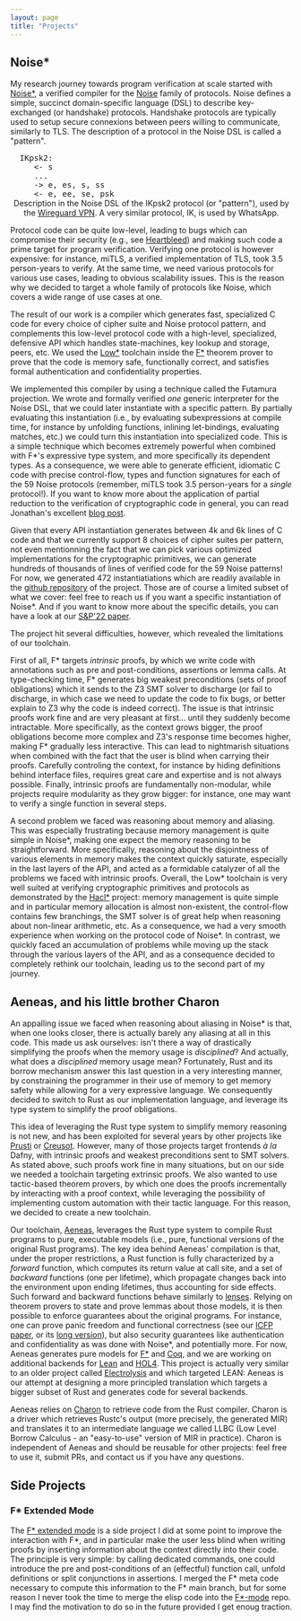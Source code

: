 ```yaml
---
layout: page
title: "Projects"
---
```


## Noise\*

My research journey towards program verification at scale started with
[Noise\*](https://github.com/Inria-Prosecco/noise-star), a verified compiler for
the [Noise](https://noiseprotocol.org) family of protocols. Noise defines a
simple, succinct domain-specific language (DSL) to describe key-exchanged (or
handshake) protocols. Handshake protocols are typically used to setup secure
connexions between peers willing to communicate, similarly to TLS. The
description of a protocol in the Noise DSL is called a "pattern".

<p>
<pre style="margin: 0">  IKpsk2:
     <- s
     ...
     -> e, es, s, ss
     <- e, ee, se, psk
</pre>
<div style="text-align: center">
<figcaption>
Description in the Noise DSL of the IKpsk2 protocol (or "pattern"), used by the
<a href="https://www.wireguard.com/">Wireguard VPN</a>.
A very similar protocol, IK, is used by WhatsApp.
</figcaption>
</div>
</p>

Protocol code can be quite low-level, leading to bugs which can compromise their
security (e.g., see [Heartbleed](https://en.wikipedia.org/wiki/Heartbleed)) and
making such code a prime target for program verification.  Verifying one
protocol is however expensive: for instance, miTLS, a verified implementation of
TLS, took 3.5 person-years to verify. At the same time, we need various protocols
for various use cases, leading to obvious scalability issues. This is the reason
why we decided to target a whole family of protocols like Noise, which covers
a wide range of use cases at one.

The result of our work is a compiler which generates fast, specialized C code
for every choice of cipher suite and Noise protocol pattern, and complements
this low-level protocol code with a high-level, specialized, defensive API which
handles state-machines, key lookup and storage, peers, etc. We used the
[Low\*](https://fstarlang.github.io/lowstar/html/LowStar.html) toolchain inside
the [F\*](https://github.com/FStarLang/FStar) theorem prover to prove that the
code is memory safe, functionally correct, and satisfies formal authentication
and confidentiality properties.

We implemented this compiler by using a technique called the Futamura
projection. We wrote and formally verified *one* generic interpreter for the
Noise DSL, that we could later instantiate with a specific pattern. By partially
evaluating this instantiation (i.e., by evaluating subexpressions at compile
time, for instance by unfolding functions, inlining let-bindings, evaluating
matches, etc.) we could turn this instantiation into specialized code. This is a
simple technique which becomes extremely powerful when combined with F\*'s
expressive type system, and more specifically its dependent types. As a
consequence, we were able to generate efficient, idiomatic C code with precise
control-flow, types and function signatures for each of the 59 Noise protocols
(remember, miTLS took 3.5 person-years for a *single* protocol!). If you want to know
more about the application of partial reduction to the verification of
cryptographic code in general, you can read Jonathan's excellent [blog
post](https://jonathan.protzenko.fr/2022/05/22/meta-programming-cryptography.html).

Given that every API instantiation generates between 4k and 6k lines of C code
and that we currently support 8 choices of cipher suites per pattern, not even
mentionning the fact that we can pick various optimized implementations for the
cryptographic primitives, we can generate hundreds of thousands of lines of
verified code for the 59 Noise patterns! For now, we generated 472
instantiatiations which are readily available in the [github
repository](https://github.com/Inria-Prosecco/noise-star) of the project. Those
are of course a limited subset of what we cover: feel free to reach us if you
want a specific instantiation of Noise\*. And if you want to know more about the
specific details, you can have a look at our [S&P'22
paper](https://eprint.iacr.org/2022/607.pdf).

The project hit several difficulties, however, which revealed the limitations of
our toolchain.

First of all, F\* targets *intrinsic* proofs, by which we write code with
annotations such as pre and post-conditions, assertions or lemma calls.  At
type-checking time, F\* generates big weakest preconditions (sets of proof
obligations) which it sends to the Z3 SMT solver to discharge (or fail to
discharge, in which case we need to update the code to fix bugs, or better
explain to Z3 why the code is indeed correct). The issue is that intrinsic
proofs work fine and are very pleasant at first...  until they suddenly become
intractable. More specifically, as the context grows bigger, the proof
obligations become more complex and Z3's response time becomes higher, making
F\* gradually less interactive. This can lead to nightmarish situations when
combined with the fact that the user is blind when carrying their
proofs. Carefully controling the context, for instance by hiding definitions
behind interface files, requires great care and expertise and is not always
possible. Finally, intrinsic proofs are fundamentally non-modular, while
projects require modularity as they grow bigger: for instance, one may want
to verify a single function in several steps.

A second problem we faced was reasoning about memory and aliasing. This was
especially frustrating because memory management is quite simple in Noise\*,
making one expect the memory reasoning to be straightforward. More specifically,
reasoning about the disjointness of various elements in memory makes the context
quickly saturate, especially in the last layers of the API, and acted as a
formidable catalyzer of all the problems we faced with intrinsic
proofs. Overall, the Low\* toolchain is very well suited at verifying
cryptographic primitives and protocols as demonstrated by the
[Hacl\*](https://github.com/hacl-star/hacl-star) project: memory management is
quite simple and in particular memory allocation is almost non-existent, the
control-flow contains few branchings, the SMT solver is of great help when
reasoning about non-linear arithmetic, etc. As a consequence, we had a very
smooth experience when working on the protocol code of Noise\*. In contrast, we
quickly faced an accumulation of problems while moving up the stack through the
various layers of the API, and as a consequence decided to completely rethink
our toolchain, leading us to the second part of my journey.

<a name="Aeneas"></a>
## Aeneas, and his little brother Charon

An appalling issue we faced when reasoning about aliasing in Noise\* is that,
when one looks closer, there is actually barely any aliasing at all in this
code. This made us ask ourselves: isn't there a way of drastically simplifying
the proofs when the memory usage is *disciplined*? And actually, what does a
*disciplined* memory usage mean? Fortunately, Rust and its borrow mechanism
answer this last question in a very interesting manner, by constraining the
programmer in their use of memory to get memory safety while allowing for a very
expressive language. We consequently decided to switch to Rust as our
implementation language, and leverage its type system to simplify the proof
obligations.

This idea of leveraging the Rust type system to simplify memory reasoning is not
new, and has been exploited for several years by other projects like
[Prusti](https://www.pm.inf.ethz.ch/research/prusti.html) or
[Creusot](https://github.com/xldenis/creusot). However, many of those projects
target frontends *à la* Dafny, with intrinsic proofs and weakest preconditions
sent to SMT solvers. As stated above, such proofs work fine in many situations,
but on our side we needed a toolchain targeting extrinsic proofs. We also wanted
to use tactic-based theorem provers, by which one does the proofs incrementally
by interacting with a proof context, while leveraging the possibility of
implementing custom automation with their tactic language. For this reason, we
decided to create a new toolchain.

Our toolchain, [Aeneas](https://github.com/AeneasVerif/aeneas), leverages the
Rust type system to compile Rust programs to pure, executable models (i.e.,
pure, functional versions of the original Rust programs). The key idea behind
Aeneas' compilation is that, under the proper restrictions, a Rust function is
fully characterized by a *forward* function, which computes its return value at
call site, and a set of *backward* functions (one per lifetime), which propagate
changes back into the environment upon ending lifetimes, thus accounting for
side effects. Such forward and backward functions behave similarly to
[lenses](https://www.cis.upenn.edu/~bcpierce/papers/lenses-toplas-final.pdf).
Relying on theorem provers to state and prove lemmas about those models, it is
then possible to enforce guarantees about the original programs. For instance,
one can prove panic freedom and functional correctness (see our [ICFP
paper](https://dl.acm.org/doi/10.1145/3547647), or its [long
version](https://arxiv.org/abs/2206.07185)), but also security guarantees like
authentication and confidentiality as was done with Noise\*, and potentially
more. For now, Aeneas generates pure models for
[F\*](https://www.fstar-lang.org/) and [Coq](https://coq.inria.fr/), and we are
working on additional backends for [Lean](https://leanprover.github.io/) and
[HOL4](https://hol-theorem-prover.org/). This project is actually very similar
to an older project called [Electrolysis](https://github.com/Kha/electrolysis)
and which targeted LEAN: Aeneas is our attempt at designing a more principled
translation which targets a bigger subset of Rust and generates code for several
backends.

Aeneas relies on [Charon](https://github.com/AeneasVerif/charon) to retrieve
code from the Rust compiler. Charon is a driver which retrieves Rustc's output
(more precisely, the generated MIR)
and translates it to an intermediate language we called LLBC (Low Level Borrow
Calculus - an "easy-to-use" version of MIR in practice). Charon is independent of Aeneas and
should be reusable for other projects: feel free to use it, submit PRs, and
contact us if you have any questions.

## Side Projects

### F\* Extended Mode

The [F\* extended mode](https://github.com/sonmarcho/fstar-extended-mode) is a side
project I did at some point to improve the interaction with F\*, and in
particular make the user less blind when writing proofs by inserting information
about the context directly into their code. The principle is very simple: by
calling dedicated commands, one could introduce the pre and post-conditions of
an (effectful) function call, unfold definitions or split conjunctions in
assertions. I merged the F\* meta code necessary to compute this information to
the F\* main branch, but for some reason I never took the time to merge the
elisp code into the [F\*-mode](https://github.com/FStarLang/fstar-mode.el) repo. I
may find the motivation to do so in the future provided I get enoug traction.

